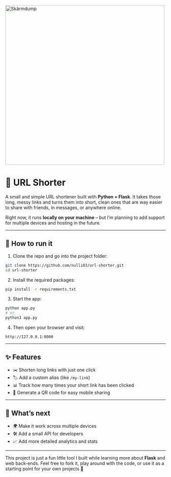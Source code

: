 <img src="https://raw.githubusercontent.com/nulli83/url-shorter-Local/main/Screenshot%202025-10-29%20132245.png" width="500" alt="Skärmdump">

# 🔗 URL Shorter

A small and simple URL shortener built with **Python + Flask**.
It takes those long, messy links and turns them into short, clean ones that are way easier to share with friends, in messages, or anywhere online.

Right now, it runs **locally on your machine** – but I’m planning to add support for multiple devices and hosting in the future.

---

## 🚀 How to run it

1. Clone the repo and go into the project folder:

```bash
git clone https://github.com/nulli83/url-shorter.git
cd url-shorter
```

2. Install the required packages:

```bash
pip install -r requirements.txt
```

3. Start the app:

```bash
python app.py
# or
python3 app.py
```

4. Then open your browser and visit:

```
http://127.0.0.1:8000
```

---

## ✨ Features

* ✂️ Shorten long links with just one click
* 🏷️ Add a custom alias (like `/my-link`)
* 📊 Track how many times your short link has been clicked
* 📱 Generate a QR code for easy mobile sharing

---

## 🔮 What’s next

* 🌍 Make it work across multiple devices
* 🛠️ Add a small API for developers
* 📈 Add more detailed analytics and stats

---

This project is just a fun little tool I built while learning more about **Flask** and web back-ends.
Feel free to fork it, play around with the code, or use it as a starting point for your own projects 🚀
